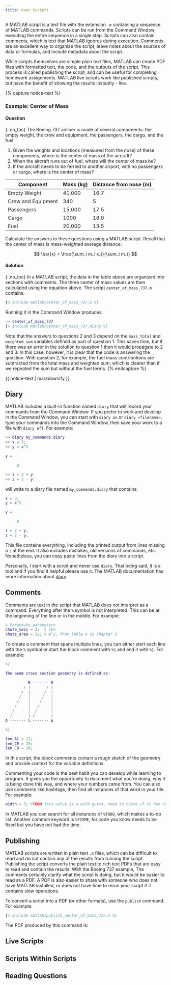 ```yaml
---
title: User Scripts
---
```


A MATLAB script is a text file with the extension `.m` containing a sequence of MATLAB commands.
Scripts can be run from the Command Window, executing the entire sequence in a single step.
Scripts can also contain comments, which is text that MATLAB ignores during execution.
Comments are an excellent way to organize the script, leave notes about the sources of data or formulas, and include metadata about the script.

While scripts themselves are simple plain text files, MATLAB can create PDF files with formatted text, the code, and the outputs of the script.
This process is called publishing the script, and can be useful for completing homework assignments.
MATLAB live scripts work like published scripts, but have the benefit of showing the results instantly - live.

{% capture notice-text %}
### Example: Center of Mass
#### Question
{:.no_toc}
The Boeing 737 airliner is made of several components: the empty weight, the crew and equipment, the passengers, the cargo, and the fuel.

1. Given the weights and locations (measured from the nose) of these components, where is the center of mass of the aircraft?
2. When the aircraft runs out of fuel, where will the center of mass be?
3. If the aircraft needs to be ferried to another airport, with no passengers or cargo, where is the center of mass?

| Component             | Mass (kg) | Distance from nose (m)    |
|-----------------------|-----------|---------------------------|
| Empty Weight          | 41,000    | 16.7                      |
| Crew and Equipment    | 340       | 5                         |
| Passengers            | 15,000    | 17.5                      |
| Cargo                 | 1000      | 18.0                      |
| Fuel                  | 20,000    | 13.5                      |

Calculate the answers to these questions using a MATLAB script.
Recall that the center of mass is mass-weighted average distance:

$$ \bar{x} = \frac{\sum_i m_i x_i}{\sum_i m_i} $$


#### Solution
{:.no_toc}
In a MATLAB script, the data in the table above are organized into sections with comments.
The three center of mass values are then calculated using the equation above.
The script `center_of_mass_737.m` contains:

```matlab
{% include matlab/center_of_mass_737.m %}
```

Running it in the Command Window produces:

```matlab
>> center_of_mass_737
{% include matlab/center_of_mass_737.diary %}
```

Note that the answers to questions 2 and 3 depend on the `mass_total` and `weighted_sum` variables defined as part of question 1.
This saves time, but if there was an error in the solution to question 1 then it would propagate to 2 and 3.
In this case, however, it is clear that the code is answering the question.
With question 2, for example, the fuel mass contributions are subtracted from the total mass and weighted sum,
which is clearer than if we repeated the sum but without the fuel terms.
{% endcapture %}
<div class="notice--info">{{ notice-text | markdownify }}</div>

## Diary
MATLAB includes a built-in function named `diary` that will record your commands from the Command Window. 
If you prefer to work and develop in the Command Window, you can start with `diary on` or `diary <filename>`,
type your commands into the Command Window, then save your work to a file with `diary off`.
For example:

```matlab
>> diary my_commands.diary
>> x = 3;
>> y = x^2

y =

     9

>> z = 2 + y;
>> z = 2 - y;
```

will write to a diary file named `my_commands.diary` that contains:

```matlab
x = 3;
y = x^2

y =

     9

z = 2 + y;
z = 2 - y;
```
This file contains everything, including the printed output from lines missing a `;` at the end.
It also includes mistakes, old versions of commands, etc.
Nonetheless, you can copy paste lines from the diary into a script.

Personally, I start with a script and never use `diary`.
That being said, it is a tool and if you find it helpful please use it.
The MATLAB documentation has more information about [diary](https://www.mathworks.com/help/matlab/ref/diary.html).

## Comments
Comments are text in the script that MATLAB does not interpret as a command.
Everything after the `%` symbol is not interpreted.
This can be at the beginning of the line or in the middle.
For example:

```matlab
% Parachute parameters
chute_mass = 2;  % lbm
chute_area = 32; % m^2, from Table 6 in Chapter 3
```

To create a comment that spans multiple lines, you can either start each line with the `%` symbol or
start the block comment with `%{` and end it with `%}`.
For example:

```matlab
%{

The beam cross section geometry is defined as:

          B ------- D
        / |       / |
       /  |      /  |
      /   |     /   |
     /    |    /    |
    /     |   /     |
   /      |  /      |
  /       | /       |
A ------- C ------- E

%}

len_AC = 12;
len_CE = 15;
len_CB = 10;
```
In this script, the block comments contain a rough sketch of the geometry and provide context for the variable definitions.

Commenting your code is the best habit you can develop while learning to program.
It gives you the opportunity to document what you're doing, why it is being done this way, and where your numbers came from.
You can also use comments like hashtags, then find all instances of that word in your file.
For example:

```matlab
width = 3; %TODO this value is a wild guess, need to check if it has changed
```
In MATLAB you can search for all instances of `%TODO`, which makes a to-do list.
Another common keyword is `%FIXME`, for code you know needs to be fixed but you have not had the time.

## Publishing
MATLAB scripts are written in plain text `.m` files, which can be difficult to read and
do not contain any of the results from running the script.
Publishing the script converts the plain text to rich text PDFs that are easy to read and contain the results.
With the Boeing 737 example, The comments certainly clarify what the script is doing,
but it would be easier to read as a PDF.
A PDF is also easier to share with someone who does not have MATLAB installed, or does not have time to rerun your script if
it contains slow operations.

To convert a script into a PDF (or other formats), use the `publish` command. For example:

```matlab
{% include matlab/publish_center_of_mass_737.m %}
```

The PDF produced by this command is:

<object data="center_of_mass_737.pdf" width="1000" height="1000" type='application/pdf'/>



## Live Scripts

## Scripts Within Scripts

## Reading Questions
